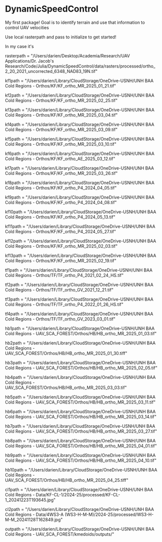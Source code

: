 # DynamicSpeedControl
My first package! Goal is to identify terrain and use that information to control UAV velocities

Use local rasterpath and pass to initialize to get started!

In my case it's

rasterpath = "/Users/darien/Desktop/Academia/Research/UAV Applications/Dr. Jacob's Research/Code/Julia/DynamicSpeedControl/data/rasters/processed/ortho_2_20_2021_uncorrected_6348_NAD83_19N.tif"

kf1path = "/Users/darien/Library/CloudStorage/OneDrive-USNH/UNH BAA Cold Regions - Orthos/KF/KF_ortho_MR_2025_01_21.tif"

kf2path = "/Users/darien/Library/CloudStorage/OneDrive-USNH/UNH BAA Cold Regions - Orthos/KF/KF_ortho_MR_2025_02_25.tif"

kf3path = "/Users/darien/Library/CloudStorage/OneDrive-USNH/UNH BAA Cold Regions - Orthos/KF/KF_ortho_MR_2025_03_04.tif"

kf4path = "/Users/darien/Library/CloudStorage/OneDrive-USNH/UNH BAA Cold Regions - Orthos/KF/KF_ortho_MR_2025_03_09.tif"

kf5path = "/Users/darien/Library/CloudStorage/OneDrive-USNH/UNH BAA Cold Regions - Orthos/KF/KF_ortho_MR_2025_03_10.tif"

kf6path = "/Users/darien/Library/CloudStorage/OneDrive-USNH/UNH BAA Cold Regions - Orthos/KF/KF_ortho_AE_2025_03_12.tif"

kf7path = "/Users/darien/Library/CloudStorage/OneDrive-USNH/UNH BAA Cold Regions - Orthos/KF/KF_ortho_MR_2025_03_26.tif"

kf8path = "/Users/darien/Library/CloudStorage/OneDrive-USNH/UNH BAA Cold Regions - Orthos/KF/KF_ortho_P4_2024_04_05.tif"

kf9path = "/Users/darien/Library/CloudStorage/OneDrive-USNH/UNH BAA Cold Regions - Orthos/KF/KF_ortho_P4_2024_04_08.tif"

kf10path = "/Users/darien/Library/CloudStorage/OneDrive-USNH/UNH BAA Cold Regions - Orthos/KF/KF_ortho_P4_2024_05_13.tif"

kf11path = "/Users/darien/Library/CloudStorage/OneDrive-USNH/UNH BAA Cold Regions - Orthos/KF/KF_ortho_P4_2024_05_27.tif"

kf12path = "/Users/darien/Library/CloudStorage/OneDrive-USNH/UNH BAA Cold Regions - Orthos/KF/KF_ortho_MR_2025_02_03.tif"

kf13path = "/Users/darien/Library/CloudStorage/OneDrive-USNH/UNH BAA Cold Regions - Orthos/KF/KF_ortho_MR_2025_02_19.tif"

tf1path = "/Users/darien/Library/CloudStorage/OneDrive-USNH/UNH BAA Cold Regions - Orthos/TF/TF_ortho_P4_2021_02_24_HS.tif"

tf2path = "/Users/darien/Library/CloudStorage/OneDrive-USNH/UNH BAA Cold Regions - Orthos/TF/TF_ortho_GV_2021_12_21.tif"

tf3path = "/Users/darien/Library/CloudStorage/OneDrive-USNH/UNH BAA Cold Regions - Orthos/TF/TF_ortho_P4_2022_01_26_HS.tif"

tf4path = "/Users/darien/Library/CloudStorage/OneDrive-USNH/UNH BAA Cold Regions - Orthos/TF/TF_ortho_GV_2023_03_01.tif"

hb1path = "/Users/darien/Library/CloudStorage/OneDrive-USNH/UNH BAA Cold Regions - UAV_SCA_FOREST/Orthos/HB/HB_ortho_MR_2025_01_03.tif"

hb2path = "/Users/darien/Library/CloudStorage/OneDrive-USNH/UNH BAA Cold Regions - UAV_SCA_FOREST/Orthos/HB/HB_ortho_MR_2025_01_30.tiff"

hb3path = "/Users/darien/Library/CloudStorage/OneDrive-USNH/UNH BAA Cold Regions - UAV_SCA_FOREST/Orthos/HB/HB_ortho_MR_2025_02_05.tif"

hb4path = "/Users/darien/Library/CloudStorage/OneDrive-USNH/UNH BAA Cold Regions - UAV_SCA_FOREST/Orthos/HB/HB_ortho_MR_2025_03_03.tif"

hb5path = "/Users/darien/Library/CloudStorage/OneDrive-USNH/UNH BAA Cold Regions - UAV_SCA_FOREST/Orthos/HB/HB_ortho_MR_2025_03_11.tif"

hb6path = "/Users/darien/Library/CloudStorage/OneDrive-USNH/UNH BAA Cold Regions - UAV_SCA_FOREST/Orthos/HB/HB_ortho_MR_2025_03_14.tif"

hb7path = "/Users/darien/Library/CloudStorage/OneDrive-USNH/UNH BAA Cold Regions - UAV_SCA_FOREST/Orthos/HB/HB_ortho_MR_2025_03_27.tif"

hb8path = "/Users/darien/Library/CloudStorage/OneDrive-USNH/UNH BAA Cold Regions - UAV_SCA_FOREST/Orthos/HB/HB_ortho_MR_2025_04_01.tif"

hb9path = "/Users/darien/Library/CloudStorage/OneDrive-USNH/UNH BAA Cold Regions - UAV_SCA_FOREST/Orthos/HB/HB_ortho_MR_2025_04_10.tif"

hb10path = "/Users/darien/Library/CloudStorage/OneDrive-USNH/UNH BAA Cold Regions - UAV_SCA_FOREST/Orthos/HB/HB_ortho_MR_2025_04_25.tiff"

cl1path = "/Users/darien/Library/CloudStorage/OneDrive-USNH/UNH BAA Cold Regions - Data/KF-CL-1/2024-25/processed/KF-CL-1_20241223T193645.jpg"

cl2path = "/Users/darien/Library/CloudStorage/OneDrive-USNH/UNH BAA Cold Regions - Data/4WS3-A (WS3-H-M-M)/2024-25/processed/WS3-H-M-M_20241128T162849.jpg"

outpath = "/Users/darien/Library/CloudStorage/OneDrive-USNH/UNH BAA Cold Regions - UAV_SCA_FOREST/kmedoids/outputs/"